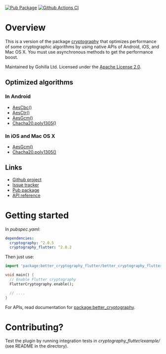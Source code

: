 [![Pub Package](https://img.shields.io/pub/v/better_cryptography_flutter.svg)](https://pub.dev/packages/better_cryptography_flutter)
[![Github Actions CI](https://github.com/tjcampanella/better_cryptography/workflows/Dart%20CI/badge.svg)](https://github.com/tjcampanella/better_cryptography/actions?query=workflow%3A%22Dart+CI%22)

# Overview

This is a version of the package [cryptography](https://pub.dev/packages/better_cryptography) that
optimizes performance of some cryptographic algorithms by using native APIs of Android, iOS, and
Mac OS X. You must use asynchronous methods to get the performance boost.

Maintained by Gohilla Ltd. Licensed under the [Apache License 2.0](LICENSE).

## Optimized algorithms
### In Android
  * [AesCbc()](https://pub.dev/documentation/better_cryptography/latest/better_cryptography/AesCbc-class.html)
  * [AesCtr()](https://pub.dev/documentation/better_cryptography/latest/better_cryptography/AesCtr-class.html)
  * [AesGcm()](https://pub.dev/documentation/better_cryptography/latest/better_cryptography/AesGcm-class.html)
  * [Chacha20.poly1305()](https://pub.dev/documentation/better_cryptography/latest/better_cryptography/Chacha20-class.html)

### In iOS and Mac OS X
  * [AesGcm()](https://pub.dev/documentation/better_cryptography/latest/better_cryptography/AesGcm-class.html)
  * [Chacha20.poly1305()](https://pub.dev/documentation/better_cryptography/latest/better_cryptography/Chacha20-class.html)

## Links
  * [Github project](https://github.com/tjcampanella/better_cryptography)
  * [Issue tracker](https://github.com/tjcampanella/better_cryptography/issues)
  * [Pub package](https://pub.dev/packages/better_cryptography_flutter)
  * [API reference](https://pub.dev/documentation/better_cryptography_flutter/latest/)

# Getting started
In _pubspec.yaml_:
```yaml
dependencies:
  cryptography: ^2.0.5
  cryptography_flutter: ^2.0.2
```

Then just use:
```dart
import 'package:better_cryptography_flutter/better_cryptography_flutter.dart';

void main() {
  // Enable Flutter cryptography
  FlutterCryptography.enable();

  // ....
}
```

For APIs, read documentation for [package:better_cryptography](https://pub.dev/packages/better_cryptography).

# Contributing?
Test the plugin by running integration tests in
_cryptography_flutter/example/_ (see README in the directory).